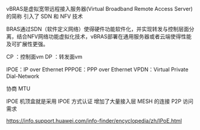 vBRAS是虚拟宽带远程接入服务器(Virtual Broadband Remote Access Server)的简称  引入了 SDN 和 NFV 技术

BRAS通过SDN（软件定义网络）使得硬件功能软件化，并实现转发与控制层面分离，结合NFV网络功能虚拟化技术，vBRAS部署在通用服务器或者云端使得性能及可扩展性更强。

CP ：控制面vm
DP ：转发面vm

IPOE：IP over Ethernet
PPPOE：PPP over Ethernet
VPDN：Virtual Private Dial-Network

协商 MTU


IPOE     机顶盒就是采用 IPOE 方式认证
         增加了大量接入层 MESH 的连接  P2P 访问需求


https://info.support.huawei.com/info-finder/encyclopedia/zh/IPoE.html
